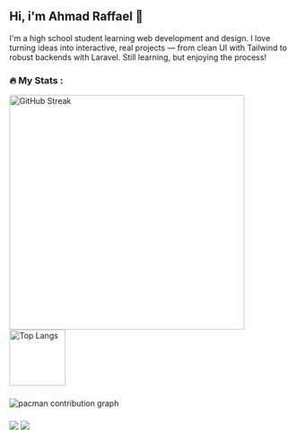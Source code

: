 <h2>Hi, i'm Ahmad Raffael 👋</h2>

I'm a high school student learning web development and design. I love turning ideas into interactive, real projects — from clean UI with Tailwind to robust backends with Laravel. Still learning, but enjoying the process!

### 🔥 My Stats :

<div>
  <img 
    src="https://streak-stats.demolab.com?user=ahmadraffael&theme=dark&hide_border=false&border_radius=5" 
    width="419"
    alt="GitHub Streak" 
  />
  <img 
    src="https://github-readme-stats.vercel.app/api/top-langs/?username=ahmadraffael&layout=compact&theme=dark&hide_border=false&border_radius=5" 
    height="100"
    alt="Top Langs" 
  />
</div>

###

<picture>
  <source media="(prefers-color-scheme: dark)" srcset="https://raw.githubusercontent.com/ahmadraffael/ahmadraffael/output/pacman-contribution-graph-dark.svg">
  <source media="(prefers-color-scheme: light)" srcset="https://raw.githubusercontent.com/ahmadraffael/ahmadraffael/output/pacman-contribution-graph.svg">
  <img alt="pacman contribution graph" src="https://raw.githubusercontent.com/maurodesouza/ahmadraffael/output/pacman-contribution-graph.svg">
</picture>

###
<p>
  <a href="#"><img src="https://img.shields.io/badge/LinkedIn-blue?style=for-the-badge&logo=linkedin&logoColor=white" /></a>
  <a href="#"><img src="https://img.shields.io/badge/Gmail-red?style=for-the-badge&logo=gmail&logoColor=white" /></a>
</p>
